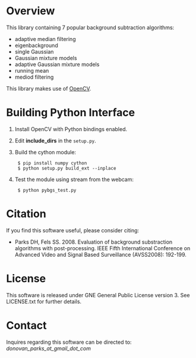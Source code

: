 # Overview
This library containing 7 popular background subtraction algorithms: 
* adaptive median filtering
* eigenbackground
* single Gaussian
* Gaussian mixture models
* adaptive Gaussian mixture models
* running mean
*  mediod filtering

This library makes use of [OpenCV](http://opencv.org/).

# Building Python Interface

1. Install OpenCV with Python bindings enabled.
2. Edit **include_dirs** in the `setup.py`.
3. Build the cython module:

		$ pip install numpy cython
		$ python setup.py build_ext --inplace

4. Test the module using stream from the webcam:

		$ python pybgs_test.py

# Citation

If you find this software useful, please consider citing:

* Parks DH, Fels SS. 2008. Evaluation of background substraction algorithms with post-processing. IEEE Fifth International Conference on Advanced Video and Signal Based Surveillance (AVSS2008): 192-199.

# License

This software is released under GNE General Public License version 3. See LICENSE.txt for further details.

# Contact

Inquires regarding this software can be directed to: *donovan_parks_at_gmail_dot_com*
